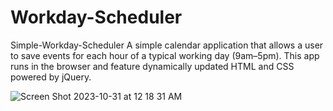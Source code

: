 # Workday-Scheduler
Simple-Workday-Scheduler
A simple calendar application that allows a user to save events for each hour of a typical working day (9am–5pm). This app  runs in the browser and feature dynamically updated HTML and CSS powered by jQuery.


![Screen Shot 2023-10-31 at 12 18 31 AM](https://github.com/Dhicks-dev/Workday-Scheduler/assets/72946905/88b1ac56-e13b-49bc-88b4-7fc3f91bc70b)
